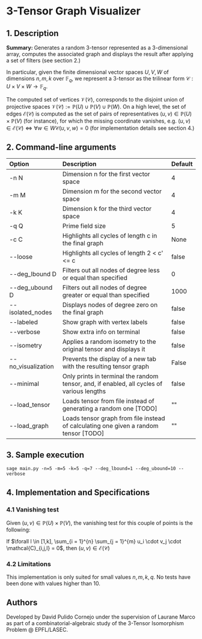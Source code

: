 # 3-Tensor Graph Visualizer

## 1. Description

<b>Summary: </b>Generates a random 3-tensor represented as a 3-dimensional array, computes the associated graph and displays the result after applying a set of filters (see section 2.) 

In particular, given the finite dimensional vector spaces $U,V,W$ of dimensions $n,m,k$ over $\mathbb{F}_q$, we represent a 3-tensor as the trilinear form $\mathcal{C} : U \times V \times W \rightarrow \mathbb{F}_q$. 

The computed set of vertices $\mathcal{V}(\mathcal{C})$, corresponds to the disjoint union of projective spaces $\mathcal{V}(\mathcal{C}) := \mathbb{P}(U) \cup \mathbb{P}(V) \cup \mathbb{P}(W)$. On a high level, the set of edges $\mathcal{E}(\mathcal{C})$ is computed as the set of pairs of representatives $(u,v) \in \mathbb{P}(U) \times \mathbb{P}(V)$ (for instance), for which the missing coordinate vanishes, e.g. $(u,v) \in \mathcal{E}(\mathcal{C}) \iff \forall w \in W \mathcal{C}(u,v,w) = 0$ (for implementation details see section 4.)


## 2. Command-line arguments


| Option | Description | Default |
|:-------|:------------|:--------|
| -n  N  | Dimension n for the first vector space |  4|
| -m  M  | Dimension m for the second vector space |  4| 
| -k  K  | Dimension k for the third vector space | 4 |
| -q  Q  | Prime field size | 5 |
|-c C    | Highlights all cycles of length c in the final graph | None |
|--loose | Highlights all cycles of length 2 < c' <= c | false |
| --deg_lbound D | Filters out all nodes of degree less or equal than specified | 0 |
| --deg_ubound D | Filters out all nodes of degree greater or equal than specified | 1000 |
| --isolated_nodes | Displays nodes of degree zero on the final graph | false |
| --labeled  | Show graph with vertex labels | false |
| --verbose | Show extra info on terminal | false | 
|--isometry | Applies a random isometry to the original tensor and displays it | false |
|--no_visualization | Prevents the display of a new tab with the resulting tensor graph | False |
|--minimal | Only prints in terminal the random tensor, and, if enabled, all cycles of various lengths | false | 
|--load_tensor | Loads tensor from file instead of generating a random one [TODO]| "" |
|--load_graph | Loads tensor graph from file instead of calculating one given a random tensor [TODO]| "" |

## 3. Sample execution

    sage main.py -n=5 -m=5 -k=5 -q=7 --deg_lbound=1 --deg_ubound=10 --verbose

## 4. Implementation and Specifications 

### 4.1 Vanishing test

Given $(u,v) \in \mathbb{P}(U) \times \mathbb{P}(V)$, the vanishing test for this couple of points is the following: 

If $\forall l \in [1,k], \sum_{i = 1}^{n} \sum_{j = 1}^{m} u_i \cdot v_j \cdot \mathcal{C}_{i,j,l} = 0$, then $(u,v) \in \mathcal{E}(\mathcal{C})$


### 4.2 Limitations

This implementation is only suited for small values $n,m,k,q$. No tests have been done with values higher than 10.

## Authors

Developed by David Pulido Cornejo under the supervision of Laurane Marco as part of a combinatorial-algebraic study of the 3-Tensor Isomorphism Problem @ EPFL/LASEC.